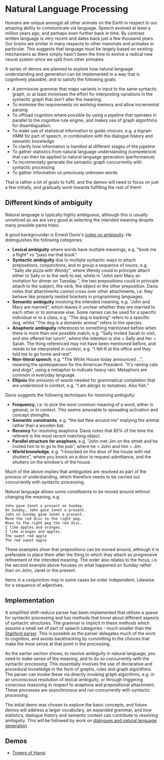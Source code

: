 # Natural Language Processing

Humans are unique amongst all other animals on the Earth in respect to our amazing ability to communicate via language. Speech evolved at least a million years ago, and perhaps even further back in time. By contrast written language is very recent and dates back just a few thousand years. Our brains are similar in many respects to other mammals and primates in particular. This suggests that language must be largely based on existing mechanisms as there simply hasn't been the time to evolve a radical new neural system since we split from other primates.

A series of demos are planned to explore how natural language understanding and generation can be implemented in a way that is cognitively plausible, and to satisfy the following goals:

* A permissive grammar that maps variants in input to the same syntactic graph, or at least minimises the effort for interpreting variations in the syntactic graph that don't alter the meaning.
* To minimise the requirements on working memory and allow incremental parsing
* To offload cognition where possible by using a pipeline that operates in parallel to the cognitive rule engine, and makes use of graph algorithms for disambiguation.
* To make use of statistical information to guide choices, e.g. a bigram HMM for part of speech, in combination with the dialogue history and semantic knowledge
* To clarify how  information is handled at different stages of the pipeline
* To gather statistics from natural language understanding (competence) that can then be applied to natural language generation (performance)
* To incrementally generate the semantic graph concurrently with syntactic processing
* To gather information on previously unknown words

That is rather a lot of goals to fulfil, and the demos will need to focus on just a few initially, and gradually work towards fulfilling the rest of them!

## Different kinds of ambiguity 

Natural language is typically highly ambiguous, although this is usually unnoticed as we are very good at selecting the intended meaning despite many possible parse trees. 

A good backgrounder is Ernest Davis's [notes on ambiguity](https://cs.nyu.edu/faculty/davise/ai/ambiguity.html). He distinguishes the following categories:

* **Lexical ambiguity** where words have multiple meanings, e.g. "book me a flight" vs "pass me that book".
* **Syntactic ambiguity** due to multiple syntactic ways to attach prepositions, conjunctions, and to group a sequence of nouns, e.g. "Sally ate pizza with Wendy", where Wendy could in principle attach either to Sally or to the verb to eat, whilst in "John sent Mary an invitation for dinner on Tuesday ", the two prepositions could in principle attach to the subject, the verb, the object or the other preposition. Davis notes that attachments cannot cross over other attachments, i.e. they behave like properly nested brackets in programming languages.
* **Semantic ambiguity** involving the intended meaning, e.g. "John and Mary are married", which leaves it unclear whether they are married to each other or to someone else. Some names can be used for a specific individual or to a class, e.g. "The dog is barking" refers to a specific dog, whilst "The dog is a domestic animal" refers to the species.
* **Anaphoric ambiguity** references to something mentioned before when there is more than one possible match, e.g. "Sally invited Sarah to visit, and she offered her lunch", where the intention is she = Sally and her = Sarah. The thing referenced may not have been mentioned before, and needs to be interpreted in context, e.g. "I fell ill at the office and they told me to go home and rest".
* **Non-literal speech**, e.g. "The White House today announced ...", meaning the spokesperson for the American President. "It's raining cats and dogs", using a metaphor to indicate heavy rain. Metaphors are common in everyday language.
* **Ellipsis** the omission of words needed for grammatical completion that are understood in context, e.g. "I am alergic to tomatoes. Also fish."

Davis suggests the following techniques for resolving ambiguity:

* **Frequency**, i.e. to pick the most common meaning of a word, either in general, or in context. This seems amenable to spreading activation and concept strengths.
* **Semantic constraints**, e.g. "the bat flew around me" implying the animal rather than a wooden bat.
* **Recency** for resolving anaphora. Davis notes that 85% of the time the referent is the most recent matching object.
* **Parallel structure for anaphora**, e.g. "John met Jim on the street and he invited him to to go to the pub", where he = John and him = Jim.
* **World knowledge**, e.g. "I knocked on the door of the house with red shutters", where you knock on a door to request admittance, and the shutters on the window's of the house.

Much of the above implies that ambiguities are resolved as part of the process of understanding, which therefore needs to be carried out concurrently with syntactic processing.

Natural language allows some constituents to be moved around without changing the meaning, e.g.

```
John gave Janet a present on Sunday.
On Sunday, John gave Janet a present.
John on Sunday gave Janet a present.
Move the red disc to the right peg.
Move to the right peg the red disc.
I like apples and oranges.
I like oranges and apples.
The sweet red apple
The red sweet apple
```

These examples show that prepositions can be moved around, although it is preferable to place them after the thing to which they attach as progressive refinement of the intended meaning. The order also relates to the focus, i.e. the second example above focuses on what happened on Sunday rather than on John, Janet or the present.

Items in a conjunction may in some cases be order independent. Likewise for a sequence of adjectives.

## Implementation

A simplified shift-reduce parser has been implemented that utilises a queue for syntactic processing and has methods that know about different aspects of syntactic structures.  The grammar is implicit in these methods which assume a small set of part of speech categories - much smaller than the [Stanford parser](https://nlp.stanford.edu/software/lex-parser.shtml). This is possible as the parser delegates much of the work to cognition, and avoids backtracking by committing to the choices that make the most sense at that point in the processing.

As the earlier section shows, to resolve ambiguity in natural language, you need to make sense of the meaning, and to do so concurrently with the syntactic processing. This essentially involves the use of declarative and procedural knowledge in the form of graphs, rules and graph algorithms. The parser can invoke these via directly invoking graph algorithms, e.g. in an unconscious resolution of lexical ambiguity, or through triggering conscious reasoning in respect to anaphora and prepositional attachment. These processes are asynchronous and run concurrently with syntactic processing.

The initial demo was chosen to explore the basic concepts, and future demos will address a larger vocabulary, an expanded grammar, and how statistics, dialogue history and semantic context can contribute to resolving ambiguity. This will be followed by work on [dialogues and natural language generation](nld/README.md) .

## Demos

* [Towers of Hanoi](toh/README.md)
